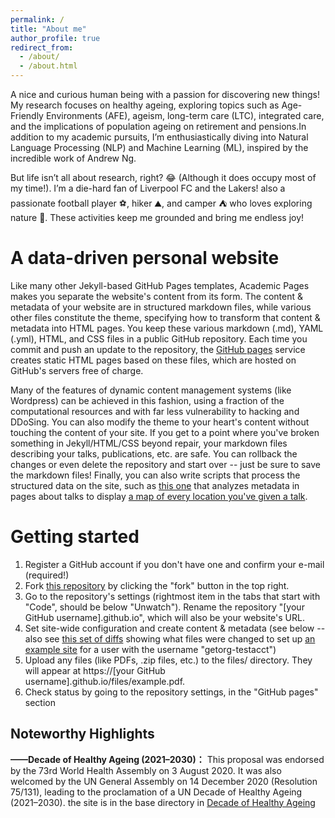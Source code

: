 ```yaml
---
permalink: /
title: "About me"
author_profile: true
redirect_from: 
  - /about/
  - /about.html
---
```


A nice and curious human being with a passion for discovering new things! My research focuses on healthy ageing, exploring topics such as Age-Friendly Environments (AFE), ageism, long-term care (LTC), integrated care, and the implications of population ageing on retirement and pensions.In addition to my academic pursuits, I’m enthusiastically diving into Natural Language Processing (NLP) and Machine Learning (ML), inspired by the incredible work of Andrew Ng.

But life isn’t all about research, right? 😂 (Although it does occupy most of my time!). I’m a die-hard fan of Liverpool FC and the Lakers! also a passionate football player ⚽, hiker ⛰, and camper ⛺ who loves exploring nature 🌲. These activities keep me grounded and bring me endless joy!

A data-driven personal website
======
Like many other Jekyll-based GitHub Pages templates, Academic Pages makes you separate the website's content from its form. The content & metadata of your website are in structured markdown files, while various other files constitute the theme, specifying how to transform that content & metadata into HTML pages. You keep these various markdown (.md), YAML (.yml), HTML, and CSS files in a public GitHub repository. Each time you commit and push an update to the repository, the [GitHub pages](https://pages.github.com/) service creates static HTML pages based on these files, which are hosted on GitHub's servers free of charge.

Many of the features of dynamic content management systems (like Wordpress) can be achieved in this fashion, using a fraction of the computational resources and with far less vulnerability to hacking and DDoSing. You can also modify the theme to your heart's content without touching the content of your site. If you get to a point where you've broken something in Jekyll/HTML/CSS beyond repair, your markdown files describing your talks, publications, etc. are safe. You can rollback the changes or even delete the repository and start over -- just be sure to save the markdown files! Finally, you can also write scripts that process the structured data on the site, such as [this one](https://github.com/academicpages/academicpages.github.io/blob/master/talkmap.ipynb) that analyzes metadata in pages about talks to display [a map of every location you've given a talk](https://academicpages.github.io/talkmap.html).

Getting started
======
1. Register a GitHub account if you don't have one and confirm your e-mail (required!)
1. Fork [this repository](https://github.com/academicpages/academicpages.github.io) by clicking the "fork" button in the top right. 
1. Go to the repository's settings (rightmost item in the tabs that start with "Code", should be below "Unwatch"). Rename the repository "[your GitHub username].github.io", which will also be your website's URL.
1. Set site-wide configuration and create content & metadata (see below -- also see [this set of diffs](http://archive.is/3TPas) showing what files were changed to set up [an example site](https://getorg-testacct.github.io) for a user with the username "getorg-testacct")
1. Upload any files (like PDFs, .zip files, etc.) to the files/ directory. They will appear at https://[your GitHub username].github.io/files/example.pdf.  
1. Check status by going to the repository settings, in the "GitHub pages" section

Noteworthy Highlights
------
**——Decade of Healthy Ageing (2021–2030)：** This proposal was endorsed by the 73rd World Health Assembly on 3 August 2020. It was also welcomed by the UN General Assembly on 14 December 2020 (Resolution 75/131), leading to the proclamation of a UN Decade of Healthy Ageing (2021–2030). the site is in the base directory in [Decade of Healthy Ageing](https://www.who.int/initiatives/decade-of-healthy-ageing)


